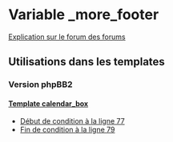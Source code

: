 # Variable _more_footer
[Explication sur le forum des forums](http://forum.forumactif.com/t294113-listing-des-variables#_more_footer)
## Utilisations dans les templates
### Version phpBB2
#### [Template calendar_box](subsilver/calendar_box.md)
* [Début de condition à la ligne 77](../subsilver/calendar_box.tpl#L77)
* [Fin de condition à la ligne 79](../subsilver/calendar_box.tpl#L79)